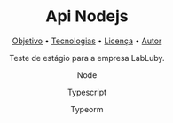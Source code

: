 
<h1 align="center"> Api Nodejs </h1>
<p align="center">
 <a href="#objetivo">Objetivo</a> •
 <a href="#tecnologias">Tecnologias</a> • 
 <a href="#licenc-a">Licença</a> • 
 <a href="#autor">Autor</a>
</p>


<div id="#objetivo"> 
  <p align="center"> Teste de estágio para a empresa LabLuby. </p>
</div>

<div id="#tecnologias"> 
  <p align="center"> Node </p>
  <p align="center"> Typescript </p>
  <p align="center"> Typeorm </p>
</div>
